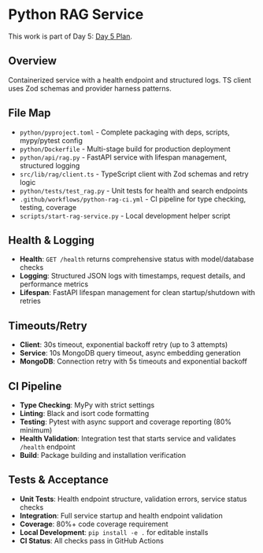 <!--
AI Summary: Packaging and integration of the Python RAG service with health/logging, TS client schemas, retries/timeouts, and CI hooks.
-->

# Python RAG Service

This work is part of Day 5: [Day 5 Plan](../planning/DAY_5_PLAN.md).

## Overview

Containerized service with a health endpoint and structured logs. TS client uses Zod schemas and provider harness patterns.

## File Map

- `python/pyproject.toml` - Complete packaging with deps, scripts, mypy/pytest config
- `python/Dockerfile` - Multi-stage build for production deployment
- `python/api/rag.py` - FastAPI service with lifespan management, structured logging
- `src/lib/rag/client.ts` - TypeScript client with Zod schemas and retry logic
- `python/tests/test_rag.py` - Unit tests for health and search endpoints
- `.github/workflows/python-rag-ci.yml` - CI pipeline for type checking, testing, coverage
- `scripts/start-rag-service.py` - Local development helper script

## Health & Logging

- **Health**: `GET /health` returns comprehensive status with model/database checks
- **Logging**: Structured JSON logs with timestamps, request details, and performance metrics
- **Lifespan**: FastAPI lifespan management for clean startup/shutdown with retries

## Timeouts/Retry

- **Client**: 30s timeout, exponential backoff retry (up to 3 attempts)
- **Service**: 10s MongoDB query timeout, async embedding generation
- **MongoDB**: Connection retry with 5s timeouts and exponential backoff

## CI Pipeline

- **Type Checking**: MyPy with strict settings
- **Linting**: Black and isort code formatting
- **Testing**: Pytest with async support and coverage reporting (80% minimum)
- **Health Validation**: Integration test that starts service and validates `/health` endpoint
- **Build**: Package building and installation verification

## Tests & Acceptance

- **Unit Tests**: Health endpoint structure, validation errors, service status checks
- **Integration**: Full service startup and health endpoint validation
- **Coverage**: 80%+ code coverage requirement
- **Local Development**: `pip install -e .` for editable installs
- **CI Status**: All checks pass in GitHub Actions

